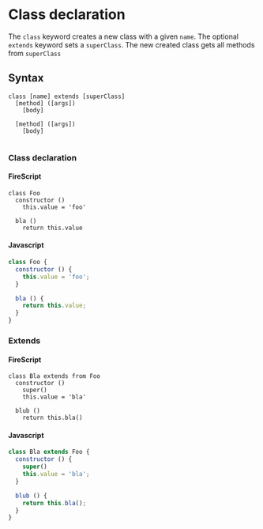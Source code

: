 Class declaration
=================

The `class` keyword creates a new class with a given `name`.
The optional `extends` keyword sets a `superClass`. The new created class gets all methods from `superClass`

Syntax
------

```
class [name] extends [superClass]
  [method] ([args])
    [body]

  [method] ([args])
    [body]


```

### Class declaration

#### FireScript

```fire
class Foo
  constructor ()
    this.value = 'foo'

  bla ()
    return this.value
```

#### Javascript

```js
class Foo {
  constructor () {
    this.value = 'foo';
  }

  bla () {
    return this.value;
  }
}
```

### Extends

#### FireScript

```fire
class Bla extends from Foo
  constructor ()
    super()
    this.value = 'bla'

  blub ()
    return this.bla()
```

#### Javascript

```js
class Bla extends Foo {
  constructor () {
    super()
    this.value = 'bla';
  }

  blub () {
    return this.bla();
  }
}
```
